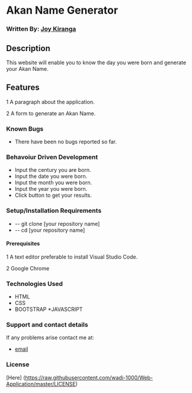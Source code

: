 # Akan Name Generator

### Written By: [Joy Kiranga](https://github.com/wadi-1000)

## Description

This website will enable you to know the day you were born and generate your Akan Name.

## Features

1 A paragraph about the application.

2 A form to generate an Akan Name.

### Known Bugs

-  There have been no bugs reported so far.

### Behavoiur Driven Development

-  Input the century you are born.
-  Input the date you were born.
-  Input the month you were born.
-  Input the year you were born.
-  Click button to get your results.

### Setup/Installation Requirements

-  -- git clone [your repository name]
-  -- cd [your repository name]

#### Prerequisites

1 A text editor preferable to install Visual Studio Code.

2 Google Chrome

### Technologies Used

-  HTML
-  CSS
-  BOOTSTRAP
   \*JAVASCRIPT

### Support and contact details

If any problems arise contact me at:

-  [email](zw.mk@gmail.com)

### License

[Here] (https://raw.githubusercontent.com/wadi-1000/Web-Application/master/LICENSE)
